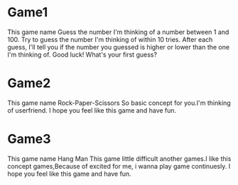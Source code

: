 # Game1
This game name Guess the number
I'm thinking of a number between 1 and 100. Try to guess the number 
I'm thinking of within 10 tries. After each guess, I'll tell you if the 
number you guessed is higher or lower than the one I'm thinking of. 
Good luck! What's your first guess?
# Game2
This game name Rock-Paper-Scissors
So basic concept for you.I'm thinking of userfriend.
I hope you feel like this game and have fun.

# Game3
This game name Hang Man
This game little difficult another games.I like this concept games,Because of excited for me,
i wanna play game continuesly.
I hope you feel like this game and have fun.


